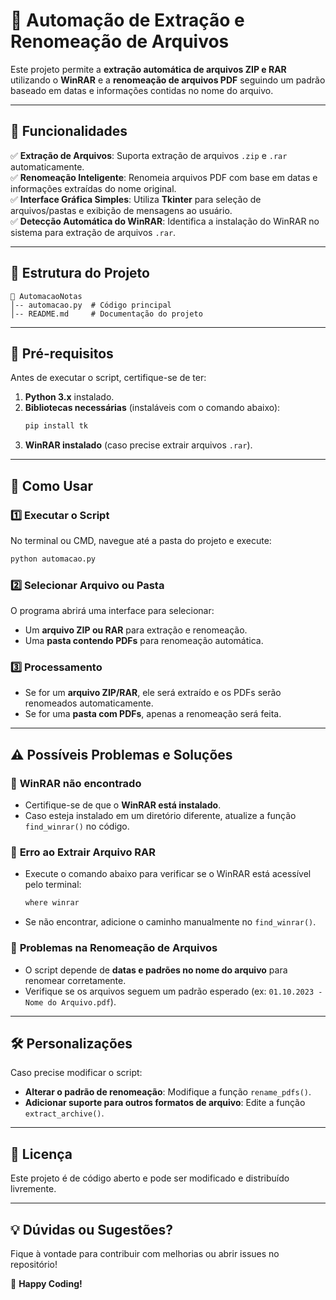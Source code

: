 # 📂 Automação de Extração e Renomeação de Arquivos

Este projeto permite a **extração automática de arquivos ZIP e RAR** utilizando o **WinRAR** e a **renomeação de arquivos PDF** seguindo um padrão baseado em datas e informações contidas no nome do arquivo.

---

## 📌 **Funcionalidades**
✅ **Extração de Arquivos**: Suporta extração de arquivos `.zip` e `.rar` automaticamente.  
✅ **Renomeação Inteligente**: Renomeia arquivos PDF com base em datas e informações extraídas do nome original.  
✅ **Interface Gráfica Simples**: Utiliza **Tkinter** para seleção de arquivos/pastas e exibição de mensagens ao usuário.  
✅ **Detecção Automática do WinRAR**: Identifica a instalação do WinRAR no sistema para extração de arquivos `.rar`.

---

## 📂 **Estrutura do Projeto**
```
📁 AutomacaoNotas
│-- automacao.py  # Código principal
│-- README.md     # Documentação do projeto
```

---

## 🔧 **Pré-requisitos**
Antes de executar o script, certifique-se de ter:

1. **Python 3.x** instalado.
2. **Bibliotecas necessárias** (instaláveis com o comando abaixo):
   ```bash
   pip install tk
   ```
3. **WinRAR instalado** (caso precise extrair arquivos `.rar`).

---

## 🚀 **Como Usar**
### 1️⃣ Executar o Script
No terminal ou CMD, navegue até a pasta do projeto e execute:
```bash
python automacao.py
```

### 2️⃣ Selecionar Arquivo ou Pasta
O programa abrirá uma interface para selecionar:
- Um **arquivo ZIP ou RAR** para extração e renomeação.
- Uma **pasta contendo PDFs** para renomeação automática.

### 3️⃣ Processamento
- Se for um **arquivo ZIP/RAR**, ele será extraído e os PDFs serão renomeados automaticamente.
- Se for uma **pasta com PDFs**, apenas a renomeação será feita.

---

## ⚠ **Possíveis Problemas e Soluções**
### 🔴 **WinRAR não encontrado**
- Certifique-se de que o **WinRAR está instalado**.
- Caso esteja instalado em um diretório diferente, atualize a função `find_winrar()` no código.

### 🔴 **Erro ao Extrair Arquivo RAR**
- Execute o comando abaixo para verificar se o WinRAR está acessível pelo terminal:
  ```bash
  where winrar
  ```
- Se não encontrar, adicione o caminho manualmente no `find_winrar()`.

### 🔴 **Problemas na Renomeação de Arquivos**
- O script depende de **datas e padrões no nome do arquivo** para renomear corretamente.
- Verifique se os arquivos seguem um padrão esperado (ex: `01.10.2023 - Nome do Arquivo.pdf`).

---

## 🛠 **Personalizações**
Caso precise modificar o script:
- **Alterar o padrão de renomeação**: Modifique a função `rename_pdfs()`.
- **Adicionar suporte para outros formatos de arquivo**: Edite a função `extract_archive()`.

---

## 📜 **Licença**
Este projeto é de código aberto e pode ser modificado e distribuído livremente.

---

## 💡 **Dúvidas ou Sugestões?**
Fique à vontade para contribuir com melhorias ou abrir issues no repositório!

🚀 **Happy Coding!**

